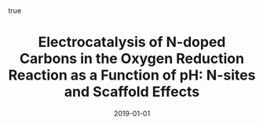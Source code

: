 ---
id: behanElectrocatalysisNdopedCarbons2019
title: 'Electrocatalysis of N-doped Carbons in the Oxygen Reduction Reaction as a
  Function of pH: N-sites and Scaffold Effects'
date: '2019-01-01'
authors:
- Behan, James A. and Iannaci, Alessandro and Domínguez, Carlota and Stamatin, Serban
  N. and Hoque, Md Khairul and Vasconcelos, Joana M. and Perova, Tatiana S. and Colavita,
  Paula E.
doi: 10.1016/j.carbon.2019.03.052
publication: 'In: *Carbon* 148'
publication_types:
- '1'
selected: false
tags: []
projects: []
math: true
url: https://doi.org/10.1016/j.carbon.2019.03.052
external: true

---